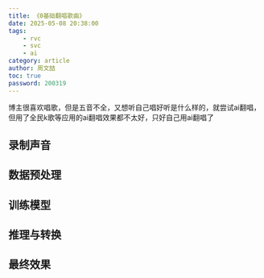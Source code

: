 ```yaml
---
title: 《0基础翻唱歌曲》
date: 2025-05-08 20:38:00
tags:
    - rvc
    - svc
    - ai
category: article
author: 周文喆
toc: true
password: 200319
---
```

博主很喜欢唱歌，但是五音不全，又想听自己唱好听是什么样的，就尝试ai翻唱，但用了全民k歌等应用的ai翻唱效果都不太好，只好自己用ai翻唱了
<!--more-->

## 录制声音

## 数据预处理

## 训练模型

## 推理与转换

## 最终效果
